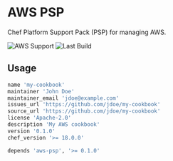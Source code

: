 # AWS PSP

Chef Platform Support Pack (PSP) for managing AWS.

![AWS Support](https://img.shields.io/badge/AWS%20Resources-587-orange)
![Last Build](https://img.shields.io/badge/Last%20build-20221112-grey)

## Usage

```ruby
name 'my-cookbook'
maintainer 'John Doe'
maintainer_email 'jdoe@example.com'
issues_url 'https://github.com/jdoe/my-cookbook'
source_url 'https://github.com/jdoe/my-cookbook'
license 'Apache-2.0'
description 'My AWS cookbook'
version '0.1.0'
chef_version '>= 18.0.0'

depends 'aws-psp', '>= 0.1.0'
```
